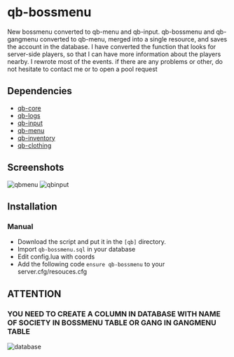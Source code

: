 # qb-bossmenu
New bossmenu converted to qb-menu and qb-input.
qb-bossmenu and qb-gangmenu converted to qb-menu, merged into a single resource, and saves the account in the database.
I have converted the function that looks for server-side players, so that I can have more information about the players nearby.
I rewrote most of the events.
if there are any problems or other, do not hesitate to contact me or to open a pool request

## Dependencies
- [qb-core](https://github.com/qbcore-framework/qb-core)
- [qb-logs](https://github.com/qbcore-framework/qb-logs)
- [qb-input](https://github.com/qbcore-framework/qb-input)
- [qb-menu](https://github.com/qbcore-framework/qb-menu)
- [qb-inventory](https://github.com/qbcore-framework/qb-inventory)
- [qb-clothing](https://github.com/qbcore-framework/qb-clothing)

## Screenshots
![qbmenu](https://i.imgur.com/QThNGUz.png)
![qbinput](https://i.imgur.com/syuyXJ7.png)

## Installation
### Manual
- Download the script and put it in the `[qb]` directory.
- Import `qb-bossmenu.sql` in your database
- Edit config.lua with coords
- Add the following code `ensure qb-bossmenu` to your server.cfg/resouces.cfg

## ATTENTION
### YOU NEED TO CREATE A COLUMN IN DATABASE WITH NAME OF SOCIETY IN BOSSMENU TABLE OR GANG IN GANGMENU TABLE
![database](https://i.imgur.com/JZnEK4M.png)
